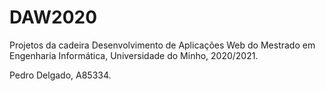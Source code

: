 # DAW2020
Projetos da cadeira Desenvolvimento de Aplicações Web do Mestrado em Engenharia Informática, Universidade do Minho, 2020/2021.

Pedro Delgado, A85334.
